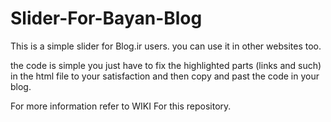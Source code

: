 # Slider-For-Bayan-Blog
This is a simple slider for Blog.ir users. you can use it in other websites too.

the code is simple you just have to fix the highlighted parts (links and such) in the html file to your satisfaction and then copy and past the code in your blog.

For more information refer to WIKI For this repository.


